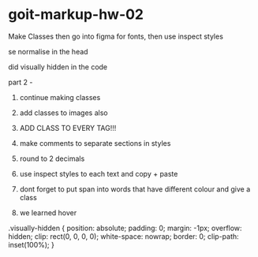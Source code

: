 # goit-markup-hw-02

Make Classes then go into figma for fonts,
then use inspect styles

se normalise in the head

did visually hidden in the code

part 2 -

1. continue making classes
2. add classes to images also
3. ADD CLASS TO EVERY TAG!!!
4. make comments to separate sections in styles
5. round to 2 decimals
6. use inspect styles to each text
   and copy + paste
7. dont forget to put span into words that
   have different colour and give a class

8. we learned hover

.visually-hidden {
position: absolute;
padding: 0;
margin: -1px;
overflow: hidden;
clip: rect(0, 0, 0, 0);
white-space: nowrap;
border: 0;
clip-path: inset(100%);
}
